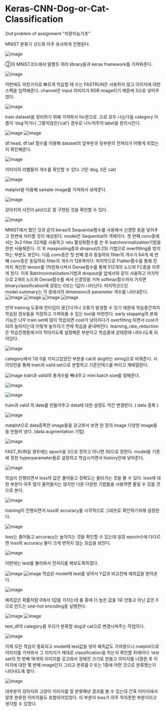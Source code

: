 # Keras-CNN-Dog-or-Cat-Classification
2nd problem of assignment "차량지능기초"

MNIST 분류기 코드와 아주 유사하게 진행된다.

![image](https://user-images.githubusercontent.com/81463668/113806783-ed30f380-979d-11eb-913d-c4f818a37da4.png)

②의 MNIST코드에서 말했듯 여러 library들과 keras framework를 가져와준다.

![image](https://user-images.githubusercontent.com/81463668/113806794-f1f5a780-979d-11eb-898b-8b513200364a.png)

이번에도 마찬가지로 빠르게 학습할 때 쓰는 FASTRUN은 사용하지 않고 이미지에 대한 스펙을 입력해준다. channel은 input 이미지가 RGB image이기 때문에 3으로 넣어주었다.

![image](https://user-images.githubusercontent.com/81463668/113806808-f91cb580-979d-11eb-98cf-c65904c7fa58.png)

train dataset을 정리하기 위해 가져와서 for문으로 .으로 모두 나눈다음 category 이름이 ‘dog’이거나 그렇지않은(‘cat’) 경우로 나누어주어 label을 분리시킨다.

![image](https://user-images.githubusercontent.com/81463668/113806816-fde16980-979d-11eb-86d1-c6cc77f7c735.png)
![image](https://user-images.githubusercontent.com/81463668/113806821-ffab2d00-979d-11eb-83ec-a7110f39443b.png)

df.head, df.tail 함수를 이용해 dataset의 앞부분과 뒷부분의 전처리가 어떻게 되었는지 확인해준다.

![image](https://user-images.githubusercontent.com/81463668/113806839-076ad180-979e-11eb-846f-c9395c6fef49.png)

이미지의 라벨들의 개수를 확인할 수 있다. (1은 dog, 0은 cat)

![image](https://user-images.githubusercontent.com/81463668/113806846-0b96ef00-979e-11eb-9f04-8e319c6df078.png)

matplot을 이용해 sample image를 가져와서 보여준다.

![image](https://user-images.githubusercontent.com/81463668/113806851-0f2a7600-979e-11eb-83a4-af39f001890a.png)

강아지의 사진이 plot으로 잘 구현된 것을 확인할 수 있다.

![image](https://user-images.githubusercontent.com/81463668/113806860-13569380-979e-11eb-8fe3-fa16917c836f.png)

MNIST에서 했던 것과 같이 keras의 Sequential함수를 사용해서 신경망 층을 넣어주고 한번에 처리할 것이 예상된다. model은 Sequential의 객체이다.
첫 번째 conv층에서는 3x3 filter 32개를 사용하고 relu 활성화함수를 쓴 후 batchnormalization기법을 한번 사용해준다. 이 후 maxpooling층과 dropout(0.25) 기법으로 overfitting을 방지하는 부분도 보인다. 다음 conv층은 첫 번째 층과 동일하되 filter의 개수가 64개 세 번째 conv층은 동일하되 filter의 개수가 128개이다.
마지막으로 Flatten함수를 통해 전까지 계산한 tensor를 1차원화시켜서 Dense함수를 통해 512개의 노드와 FC층을 이루게 한다. 이후 Batchnormalization기법과 dropout을 앞에서와 같이 사용하고 마지막으로 2개의 노드와 Dense함수를 써서 신경망을 거쳐 softmax함수까지 거치면 binaryclassification에 걸맞는 0또는 1값이 나타난다.
마지막코드인 model.summary는 각 층에서의 dimension과 parameter 개수를 나타내준다.
![image](https://user-images.githubusercontent.com/81463668/113806877-1a7da180-979e-11eb-836b-a4339bf883b2.png)
![image](https://user-images.githubusercontent.com/81463668/113806892-1ea9bf00-979e-11eb-93f6-24ec6741c95e.png)
![image](https://user-images.githubusercontent.com/81463668/113806897-1fdaec00-979e-11eb-9d96-8cac76645a75.png)
![image](https://user-images.githubusercontent.com/81463668/113806900-21a4af80-979e-11eb-9d90-3dd6fce707e6.png)

만약 training 도중에 런타임이 끊긴다거나 오류가 발생할 수 있기 때문에 학습중간까지 학습된 정보들을 저장하고 가져와줄 수 있는 tool을 마련한다.
early stopping의 본래기능은 너무 train set에 많이 학습되면 cost가 낮아지다가 overfitting 되면서 cost가 되려 높아지는데 이렇게 높아지기 전에 학습을 끝내버린다.
learning_rate_reduction은 학습진행중에 lr이 작아지도록 설정해준 부분이고 학습중에 상태창에 나타나도록 되어있다.

![image](https://user-images.githubusercontent.com/81463668/113806916-26696380-979e-11eb-80a5-8e3b26024019.png)

category에서 1과 0을 가지고있었던 부분을 cat과 dog라는 string으로 바꿔준다.
사이킷런을 통해 train과 valid set으로 분할하고 기존인덱스를 버리고 재배열한다.

![image](https://user-images.githubusercontent.com/81463668/113806931-2c5f4480-979e-11eb-8b53-ac8d6cca26ed.png)
train과 valid의 총개수를 빼내주고 mini batch size를 정해준다.

![image](https://user-images.githubusercontent.com/81463668/113806946-32edbc00-979e-11eb-991e-33319cd83c83.png)

![image](https://user-images.githubusercontent.com/81463668/113806948-341ee900-979e-11eb-80f7-59578f180ccf.png)

train과 valid 의 data를 만들어주고 data에 대한 설정도 약간 변경한다. ( data 증폭 )

![image](https://user-images.githubusercontent.com/81463668/113806958-38e39d00-979e-11eb-929b-e14533f2377a.png)

matplot으로 data증폭한 image들을 갖고와서 보면 한 장의 image 다양한 image들을 만들어 냈다. (data augmentation 기법)

![image](https://user-images.githubusercontent.com/81463668/113806968-400aab00-979e-11eb-90f3-3efab4541710.png)

FAST_RUN일 경우에는 epoch을 3으로 정하고 아니면 50으로 정한다.
model을 기존에 정한 hyperparameter들로 설정하고 학습시키면서 history안에 넣어준다.

![image](https://user-images.githubusercontent.com/81463668/113806973-43059b80-979e-11eb-9010-346ebe8f37b8.png)

학습이 진행되면서 loss의 값은 줄어들고 정확도는 올라가는 것을 볼 수 있다.
loss에 대한 부분이 아주 많이 줄어들지는 않지만 다른 다양한 기법들을 사용하면 줄일 수 있을 것으로 본다.

![image](https://user-images.githubusercontent.com/81463668/113806985-4862e600-979e-11eb-9c35-4912fd72082d.png)

training이 진행되면서 loss와 accuracy를 시각적으로 그래프로 확인하기위해 설정한다.

![image](https://user-images.githubusercontent.com/81463668/113806997-4c8f0380-979e-11eb-9482-bf95d50ce00a.png)

loss는 줄어들고 accuracy는 높아지는 것을 확인할 수 있는데 일정 epoch수에 다다르면 loss와 accuracy 둘다 크게 변하지 않는 모습을 보인다.

![image](https://user-images.githubusercontent.com/81463668/113807005-50bb2100-979e-11eb-911a-69771ff2d836.png)

이번에는 test를 불러와서 전처리를 해보도록하겠다.

![image](https://user-images.githubusercontent.com/81463668/113807014-557fd500-979e-11eb-854b-2912ab9b03d3.png)
![image](https://user-images.githubusercontent.com/81463668/113807022-57e22f00-979e-11eb-8a52-b5cfbea34ec2.png)
학습된 model에 test를 넣어서 Y값과 비교전에 예측값을 받아온다.

![image](https://user-images.githubusercontent.com/81463668/113807039-603a6a00-979e-11eb-8282-d9b687ec813b.png)

예측값은 확률처럼 0에서 1값을 가지는데 둘 중에 더 높은 값을 1로 만들고 아닌 값은 0으로 만드는 one-hot encoding을 실행한다.

![image](https://user-images.githubusercontent.com/81463668/113807051-63cdf100-979e-11eb-9db3-e9ea929b5de0.png)
![image](https://user-images.githubusercontent.com/81463668/113807059-6597b480-979e-11eb-84f1-17a3ec7d6f1f.png)

test_df의 category를 우리가 분류할 dog과 cat으로 변경시켜주는 작업이다.


![image](https://user-images.githubusercontent.com/81463668/113807070-6a5c6880-979e-11eb-8d39-ed9976b1e2fc.png)

이제 모든 학습이 종료되고 model에 test값을 넣어 예측값도 가져왔으니 matplot으로 이미지를 가져와서 그 이미지가 제대로 classification을 하는지 확인할 차례이다.
test set의 첫 번째 18개의 이미지를 갖고와서 정해진 크기로 만들고 이미지를 나열한 후 이미지에 대한 몇 번째 image인지 그리고 분류를 0 또는 1중에 어떤 것으로 분류했는지 나타내도록 했다.

![image](https://user-images.githubusercontent.com/81463668/113807087-6f211c80-979e-11eb-94f6-644e14d9d623.png)

대부분의 강아지와 고양이 이미지를 잘 분류해낸 결과를 볼 수 있는데 간혹 이미지에서 잘못 분류한 이미지들도 포함되어있었다. 이 부분이 loss가 아주 작지못한 부분이라고 생각할 수 있겠다.














